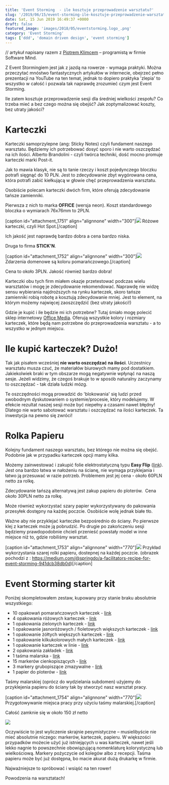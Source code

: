 ```yaml
---
title: 'Event Storming  - ile kosztuje przeprowadzenie warsztatu?'
slug: '/2019/06/15/event-storming-ile-kosztuje-przeprowadzenie-warsztatu/'
date: Sat, 15 Jun 2019 16:49:37 +0000
draft: false
featured_image: 'images/2018/05/eventstorming.logo_.png'
category: 'Event Storming'
tags: ['ddd', 'domain driven design', 'event storming']
---
```


// artykuł napisany razem z [Piotrem Klimcem](https://www.linkedin.com/in/piotr-klimiec-621873b5/) – programistą w firmie Software Mind.

Z Event Stormingiem jest jak z jazdą na rowerze - wymaga praktyki. Można przeczytać mnóstwo fantastycznych artykułów w internecie, obejrzeć pełno prezentacji na YouTube na ten temat, jednak to dopiero praktyka 'zlepia' to wszystko w całość i pozwala tak naprawdę zrozumieć czym jest Event Storming.

Ile zatem kosztuje przeprowadzenie sesji dla średniej wielkości zespołu? Co trzeba mieć a bez czego można się obejść? Jak zoptymalizować koszty, bez utraty jakości?

Karteczki
=========

Karteczki samoprzylepne (ang: Sticky Notes) czyli fundament naszego warsztatu. Będziemy ich potrzebować dosyć sporo i nie warto oszczędzać na ich ilości. Alberto Brandolini - czyli twórca techniki, dość mocno promuje karteczki marki Post-it.

Jak to mawia klasyk, nie są to tanie rzeczy i koszt pojedynczego bloczku potrafi sięgnąć do 10 PLN. Jest to zdecydowanie zbyt wygórowana cena, która potrafi zabić kiełkującą w głowie chęć przeprowadzenia warsztatu.

Osobiście polecam karteczki dwóch firm, które oferują zdecydowanie tańsze zamienniki.

Pierwsza z nich to marka **OFFICE** (wersja neon). Koszt standardowego bloczka o wymiarach 76x76mm to 2PLN.

[caption id="attachment\_1751" align="alignnone" width="300"][![](https://radekmaziarka.pl/wp-content/uploads/2019/06/event-storming-ile-kosztuje-warsztat-1.png)](https://radekmaziarka.pl/wp-content/uploads/2019/06/event-storming-ile-kosztuje-warsztat-1.png) Różowe karteczki, czyli Hot Spot.[/caption]

Ich jakość jest naprawdę bardzo dobra a cena bardzo niska.

Druga to firma **STICK'N**.

[caption id="attachment\_1752" align="alignnone" width="300"][![](https://radekmaziarka.pl/wp-content/uploads/2019/06/event-storming-ile-kosztuje-warsztat-2.png)](https://radekmaziarka.pl/wp-content/uploads/2019/06/event-storming-ile-kosztuje-warsztat-2.png) Zdarzenia domenowe są koloru pomarańczowego.[/caption]

Cena to około 3PLN. Jakość również bardzo dobra!

Karteczki obu tych firm miałem okazje przetestować podczas wielu warsztatów i mogę je zdecydowanie rekomendować. Naprawdę nie widzę sensu wybierania najdroższych na rynku karteczek, skoro tańsze zamienniki robią robotę a kosztują zdecydowanie mniej. Jest to element, na którym możemy najwięcej zaoszczędzić (bez utraty jakości!)

Gdzie je kupić i ile będzie mi ich potrzebne? Tutaj śmiało mogę polecić sklep internetowy [Office Media](https://b2b.officemedia.com.pl/). Oferują wszystkie kolory i rozmiary karteczek, które będą nam potrzebne do przeprowadzenia warsztatu - a to wszystko w jednym miejscu.

Ile kupić karteczek? Dużo!
==========================

Tak jak pisałem wcześniej **nie warto oszczędzać na ilości**. Uczestnicy warsztatu musza czuć, że materiałów biurowych mamy pod dostatkiem. Jakiekolwiek braki w tym obszarze mogą negatywnie wpłynąć na naszą sesje. Jeżeli widzimy, że czegoś brakuje to w sposób naturalny zaczynamy to oszczędzać - tak działa ludzki mózg.

Te oszczędności mogą prowadzić do 'blokowania' się ludzi przed swobodnym dyskutowaniem o systemie/procesie, który modelujemy. W efekcie rezultat naszej sesji może być niepełny a czasami nawet błędny! Dlatego nie warto sabotować warsztatu i oszczędzać na ilości karteczek. Ta inwestycja na pewno się zwróci!

Rolka Papieru
=============

Kolejny fundament naszego warsztatu, bez którego nie można się obejść. Podobnie jak w przypadku karteczek opcji mamy kilka.

Możemy zainwestować i zakupić folie elektrostatyczną typu **Easy Flip** ([link](https://www.ceneo.pl/6762149)). Jest ona bardzo łatwa w nałożeniu na ścianę, nie wymaga przyklejania i łatwo ją przesuwać w razie potrzeb. Problemem jest jej cena - około 60PLN netto za rolkę.

Zdecydowanie tańszą alternatywą jest zakup papieru do ploterów.  Cena około 30PLN netto za rolkę.

Może również wykorzystać szary papier wykorzystywany do pakowania przesyłek dostępny na każdej poczcie. Osobiście wolę jednak białe tło.

Ważne aby nie przyklejać karteczke bezpośrednio do ściany. Po pierwsze klej z karteczek może ją pobrudzić. Po drugie po zakończeniu sesji będziemy prawdopodobnie chcieli przenieść powstały model w inne miejsce niż to, gdzie robiliśmy warsztat.

[caption id="attachment\_1753" align="alignnone" width="770"][![](https://radekmaziarka.pl/wp-content/uploads/2019/06/event-storming-ile-kosztuje-warsztat-3.jpg)](https://radekmaziarka.pl/wp-content/uploads/2019/06/event-storming-ile-kosztuje-warsztat-3.jpg) Przykład wykorzystania szarej rolki papieru, dostepnej na każdej poczcie. (obrazek pochodzi z : https://medium.com/@springdo/a-facilitators-recipe-for-event-storming-941dcb38db0d)[/caption]

Event Storming starter kit
==========================

Poniżej skompletowałem zestaw, kupowany przy stanie braku absolutnie wszystkiego:

 *   10 opakowań pomarańczowych karteczek - [link](https://b2b.officemedia.com.pl/zeszyty-i-bloki/bloczki-kostki-wklady-papierowe/bloczki/karteczki-office-products-7676mm-pomaranczowe-100-x00217-9689.html)
 *   4 opakowania różowych karteczek - [link](https://b2b.officemedia.com.pl/zeszyty-i-bloki/bloczki-kostki-wklady-papierowe/bloczki/notes-samoprzylepny-stick-360-stopni-76-x-76-mm-100-kartek-rozowy-g1457-11534.html)
 *   1 opakowania zielonych karteczek - [link](https://b2b.officemedia.com.pl/zeszyty-i-bloki/bloczki-kostki-wklady-papierowe/bloczki/karteczki-stick-7676mm-zielone-neon-100-g1574-17601.html)
 *   1 opakowanie jasnoróżowych / fioletowych większych karteczek - [link](https://b2b.officemedia.com.pl/zeszyty-i-bloki/bloczki-kostki-wklady-papierowe/bloczki/karteczki-stick-76127mm-rozowe-neon-100-g1580-17593.html)
 *   1 opakowanie żółtych większych karteczek - [link](https://b2b.officemedia.com.pl/zeszyty-i-bloki/bloczki-kostki-wklady-papierowe/bloczki/karteczki-office-products-76127mm-zolte-100-x10375-17580.html)
 *   1 opakowanie kilkukolorowych małych karteczek - [link](https://b2b.officemedia.com.pl/zeszyty-i-bloki/bloczki-kostki-wklady-papierowe/bloczki/karteczki-stick039n-3851mm-4-kolory-neon-12100-x08341-9736.html)
 *   1 opakowanie karteczek w linie - [link](https://b2b.officemedia.com.pl/zeszyty-i-bloki/bloczki-kostki-wklady-papierowe/bloczki/bloczek-samoprzylepny-donau-w-linie-101-x-150-mm-zolty-100-g0168-7517.html)
 *   2 opakowania zakładek - [link](https://b2b.officemedia.com.pl/zeszyty-i-bloki/zakladki-indeksujace/zakladki-indeksujace-459/zakladki-indeksujace-stick-foliowe-45-x-12-mm-mix-kolorow-neonowych-5-x-25-zakladek-g1298-15265.html)
 *   1 taśma malarska - [link](https://b2b.officemedia.com.pl/akcesoria-biurowe/talmy-klejace-i-kleje/talmy-lakierniczne/tasma-maskujaca-30mm50m-x05759-16425.html)
 *   15 markerów cienkopiszących - [link](https://b2b.officemedia.com.pl/artykuly-do-pisania-i-korygowania/markery/foliopisy/foliopis-edding-142m-czarny-h2533-8994.html)
 *   3 markery grubopiszące zmazywalne - [link](https://b2b.officemedia.com.pl/artykuly-do-pisania-i-korygowania/markery/markery-do-tablic-i-flipchartalw/marker-do-tablic-donau-czarny-h0910-10850.html)
 *   1 papier do ploterów - [link](https://b2b.officemedia.com.pl/papier/papiery-specjalistyczne-kalki/papiery-do-kopiarek-wielkoformatowych/papier-do-ploterow-emerson-610-mm-x-50-m-90-g-e2488-11936.html) 

Taśmy malarskiej (oprócz do wydzielania subdomen) użyjemy do przyklejenia papieru do ściany tak by stworzyć nasz warsztat pracy.

[caption id="attachment\_1754" align="alignnone" width="770"][![](https://radekmaziarka.pl/wp-content/uploads/2019/06/event-storming-ile-kosztuje-warsztat-4.jpg)](https://radekmaziarka.pl/wp-content/uploads/2019/06/event-storming-ile-kosztuje-warsztat-4.jpg) Przygotowywanie miejsca pracy przy użyciu taśmy malarskiej.[/caption]

Całość zamknie się w około 150 zł netto

[![](https://radekmaziarka.pl/wp-content/uploads/2019/06/event-storming-ile-kosztuje-warsztat-5.jpg)](https://radekmaziarka.pl/wp-content/uploads/2019/06/event-storming-ile-kosztuje-warsztat-5.jpg)

Oczywiście to jest wyliczenie skrajnie pesymistyczne – musielibyście nie mieć absolutnie niczego: markerów, karteczek, papieru. W większości przypadków możecie użyć już istniejących u was karteczek, nawet jeśli lekko nagnie to powszechnie obowiązującą nomenklaturę kolorystyczną lub wielkościową. Markery pożyczycie od kolegów albo z recepcji. Taśma papieru może być już dostępna, bo macie akurat dużą drukarkę w firmie.

Najważniejsze to spróbować i wsiąść na ten rower!

Powodzenia na warsztatach!